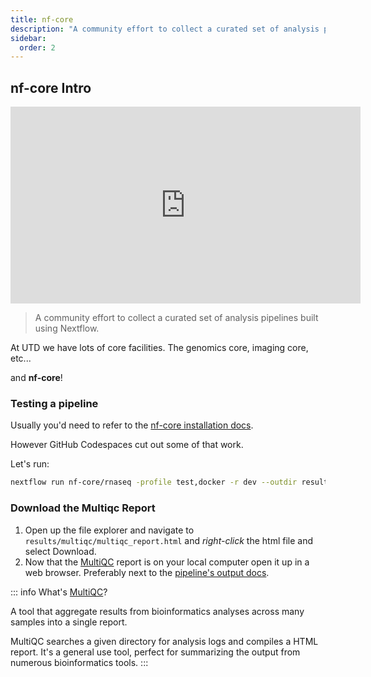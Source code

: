 ```yaml
---
title: nf-core
description: "A community effort to collect a curated set of analysis pipelines built using Nextflow."
sidebar:
  order: 2
---
```


## nf-core Intro

<iframe width="560" height="315" src="https://www.youtube.com/embed/gUM9acK25tQ"
title="YouTube video player" frameborder="0" allow="accelerometer; autoplay;
clipboard-write; encrypted-media; gyroscope; picture-in-picture"
allowfullscreen></iframe>

> A community effort to collect a curated set of analysis pipelines built using
> Nextflow.

At UTD we have lots of core facilities. The genomics core, imaging core, etc...

and **nf-core**!

### Testing a pipeline

Usually you'd need to refer to the [nf-core installation docs](https://nf-co.re/usage/installation). 

However GitHub Codespaces cut out some of that work.

Let's run:

```bash
nextflow run nf-core/rnaseq -profile test,docker -r dev --outdir results
```

### Download the Multiqc Report

1. Open up the file explorer and navigate to
   `results/multiqc/multiqc_report.html` and _right-click_ the html
   file and select Download.
2. Now that the [MultiQC](https://multiqc.info/) report is on your local computer open it up in a web
   browser. Preferably next to the [pipeline's output
   docs](https://nf-co.re/rnaseq/dev/output).

::: info
What's [MultiQC](https://multiqc.info/)?

A tool that aggregate results from bioinformatics analyses across many samples into a single report.

MultiQC searches a given directory for analysis logs and compiles a HTML report. It's a general use tool, perfect for summarizing the output from numerous bioinformatics tools. 
:::
